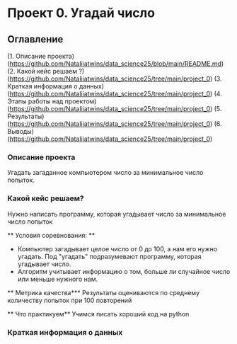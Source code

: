 # Проект 0. Угадай число

## Оглавление
(1. Описание проекта)(https://github.com/Nataliiatwins/data_science25/blob/main/README.md)
(2. Какой кейс решаем ?) (https://github.com/Nataliiatwins/data_science25/tree/main/project_0)
(3. Краткая информация о данных)(https://github.com/Nataliiatwins/data_science25/tree/main/project_0)
(4. Этапы работы над проектом)(https://github.com/Nataliiatwins/data_science25/tree/main/project_0)
(5. Результаты)(https://github.com/Nataliiatwins/data_science25/tree/main/project_0)
(6. Выводы)(https://github.com/Nataliiatwins/data_science25/tree/main/project_0)

### Описание проекта
Угадать загаданное компьютером число за минимальное число попыток.

### Какой кейс решаем?
Нужно написать программу, которая угадывает число за минимальное число попыток

** Условия соревнования: **
- Компьютер загадывает целое число от 0 до 100, а нам его нужно угадать. Под "угадать" подразумевают программу, которая угадывает число.
- Алгоритм учитывает информацию о том, больше ли случайное число или меньше нужного нам.

** Метрика качества***
Результаты оцениваются по среднему количеству попыток при 100 повторений

** Что практикуем**
Учимся писать хороший код на python

### Краткая информация о данных

